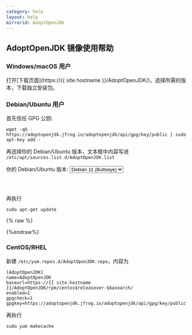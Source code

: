 ```yaml
---
category: help
layout: help
mirrorid: AdoptOpenJDK
---
```


## AdoptOpenJDK 镜像使用帮助

### Windows/macOS 用户

打开[下载页面](https://{{ site.hostname }}/AdoptOpenJDK/)，选择所需的版本，下载独立安装包。

### Debian/Ubuntu 用户

首先信任 GPG 公钥:

```
wget -qO - https://adoptopenjdk.jfrog.io/adoptopenjdk/api/gpg/key/public | sudo apt-key add -
```

再选择你的 Debian/Ubuntu 版本，文本框中内容写进 `/etc/apt/sources.list.d/AdoptOpenJDK.list`

<form class="form-inline">
<div class="form-group">
	<label>你的 Debian/Ubuntu 版本: </label>
	<select class="form-control release-select" data-template="#apt-template" data-target="#apt-content">
		<option data-os="debian" data-release="jessie">Debian 8 (Jessie)</option>
		<option data-os="debian" data-release="stretch">Debian 9 (Stretch)</option>
		<option data-os="debian" data-release="buster">Debian 10 (Buster)</option>
		<option data-os="debian" data-release="bullseye" selected>Debian 11 (Bullseye)</option>
		<option data-os="ubuntu" data-release="xenial">Ubuntu 16.04 LTS</option>
		<option data-os="ubuntu" data-release="bionic">Ubuntu 18.04 LTS</option>	
		<option data-os="ubuntu" data-release="focal">Ubuntu 20.04 LTS</option>
	</select>
</div>
</form>

<p></p>
<pre>
<code id="apt-content">
</code>
</pre>


再执行

```
sudo apt-get update
```

{% raw %}
<script id="apt-template" type="x-tmpl-markup">
deb {{if os_name|equals>ubuntu}}https{{else}}http{{/if}}://{%endraw%}{{ site.hostname }}{%raw%}/AdoptOpenJDK/deb {{release_name}} main
</script>
{%endraw%}

### CentOS/RHEL

新建 `/etc/yum.repos.d/AdoptOpenJDK.repo`，内容为

```
[AdoptOpenJDK]
name=AdoptOpenJDK
baseurl=https://{{ site.hostname }}/AdoptOpenJDK/rpm/centos$releasever-$basearch/
enabled=1
gpgcheck=1
gpgkey=https://adoptopenjdk.jfrog.io/adoptopenjdk/api/gpg/key/public
```

再执行

```
sudo yum makecache
```
